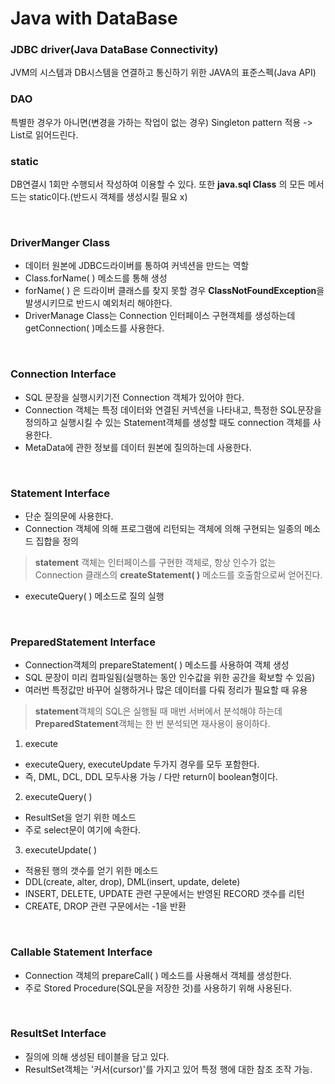 ﻿# Java with DataBase

### JDBC driver(Java DataBase Connectivity)
JVM의 시스템과 DB시스템을 연결하고 통신하기 위한 JAVA의 표준스펙(Java API)

### DAO
특별한 경우가 아니면(변경을 가하는 작업이 없는 경우) Singleton pattern 적용 -> List로 읽어드린다.

### static
DB연결시 1회만 수행되서 작성하여 이용할 수 있다. 또한 **java.sql Class** 의 모든 메서드는 static이다.(반드시 객체를 생성시킬 필요 x)

<br />

### DriverManger Class
- 데이터 원본에 JDBC드라이버를 통하여 커넥션을 만드는 역할
- Class.forName( ) 메소드를 통해 생성
- forName( ) 은 드라이버 클래스를 찾지 못할 경우 **ClassNotFoundException**을 발생시키므로 반드시 예외처리 해야한다.
- DriverManage Class는 Connection 인터페이스 구현객체를 생성하는데 getConnection( )메소드를 사용한다.

<br />

### Connection Interface
- SQL 문장을 실행시키기전 Connection 객체가 있어야 한다.
- Connection 객체는 특정 데이터와 연결된 커넥션을 나타내고, 특정한 SQL문장을 정의하고 실행시킬 수 있는 Statement객체를 생성할 때도 connection 객체를 사용한다.
- MetaData에 관한 정보를 데이터 원본에 질의하는데 사용한다.

<br />

### Statement Interface
- 단순 질의문에 사용한다.
- Connection 객체에 의해 프로그램에 리턴되는 객체에 의해 구현되는 일종의 메소드 집합을 정의
> **statement** 객체는 인터페이스를 구현한 객체로, 항상 인수가 없는 Connection 클래스의 **createStatement( )** 메소드를 호출함으로써 얻어진다.

- executeQuery( ) 메소드로 질의 실행

<br />

### PreparedStatement Interface
- Connection객체의 prepareStatement( ) 메소드를 사용하여 객체 생성
- SQL 문장이 미리 컴파일됨(실행하는 동안 인수값을 위한 공간을 확보할 수 있음)
- 여러번 특정값만 바꾸어 실행하거나 많은 데이터를 다뤄 정리가 필요할 때 유용
> **statement**객체의 SQL은 실행될 때 매번 서버에서 분석해야 하는데 **PreparedStatement**객체는 한 번 분석되면 재사용이 용이하다.

1. execute
 - executeQuery, executeUpdate 두가지 경우를 모두 포함한다.
 - 즉, DML, DCL, DDL 모두사용 가능 / 다만 return이 boolean형이다.
2. executeQuery( )
- ResultSet을 얻기 위한 메소드
- 주로 select문이 여기에 속한다.
3. executeUpdate( )
- 적용된 행의 갯수를 얻기 위한 메소드
- DDL(create, alter, drop), DML(insert, update, delete)
- INSERT, DELETE, UPDATE 관련 구문에서는 반영된 RECORD 갯수를 리턴
- CREATE, DROP 관련 구문에서는 -1을 반환

<br />

### Callable Statement Interface
- Connection 객체의 prepareCall( ) 메소드를 사용해서 객체를 생성한다.
- 주로 Stored Procedure(SQL문을 저장한 것)를 사용하기 위해 사용된다.

<br />

### ResultSet Interface
- 질의에 의해 생성된 테이블을 담고 있다.
- ResultSet객체는 '커서(cursor)'를 가지고 있어 특정 행에 대한 참조 조작 가능.

